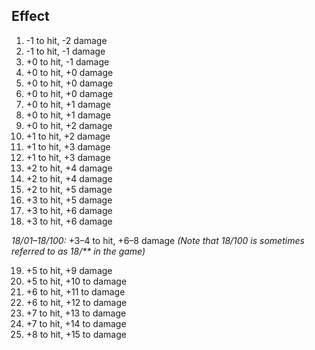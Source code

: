 ## Effect

1. -1 to hit, -2 damage
2. -1 to hit, -1 damage
3. +0 to hit, -1 damage
4. +0 to hit, +0 damage
5. +0 to hit, +0 damage
6. +0 to hit, +0 damage
7. +0 to hit, +1 damage
8. +0 to hit, +1 damage
9. +0 to hit, +2 damage
10. +1 to hit, +2 damage
11. +1 to hit, +3 damage
12. +1 to hit, +3 damage
13. +2 to hit, +4 damage
14. +2 to hit, +4 damage
15. +2 to hit, +5 damage
16. +3 to hit, +5 damage
17. +3 to hit, +6 damage
18. +3 to hit, +6 damage

*18/01–18/100:* +3–4 to hit, +6–8 damage *(Note that 18/100 is sometimes referred to as 18/\*\* in the game)*

19. +5 to hit, +9 damage
20. +5 to hit, +10 to damage
21. +6 to hit, +11 to damage
22. +6 to hit, +12 to damage
23. +7 to hit, +13 to damage
24. +7 to hit, +14 to damage
25. +8 to hit, +15 to damage
